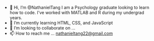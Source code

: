 - 👋 Hi, I’m @NathanielTang
    I am a Psychology graduate looking to learn how to code. I've worked with MATLAB and R during my undergrad years.
- 🌱 I’m currently learning HTML, CSS, and JavaScript
- 💞️ I’m looking to collaborate on ...
- 📫 How to reach me ... nathanieltang22@gmail.com

<!---
NathanielTang/NathanielTang is a ✨ special ✨ repository because its `README.md` (this file) appears on your GitHub profile.
You can click the Preview link to take a look at your changes.
--->
